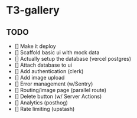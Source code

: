 # T3-gallery

## TODO

- [] Make it deploy
- [] Scaffold basic ui with mock data
- [] Actually setup the database (vercel postgres)
- [] Attach database to ui
- [] Add authentication (clerk)
- [] Add image upload
- [] Error management (w/Sentry)
- [] Routing/image page (parallel route)
- [] Delete button (w/ Server Actions)
- [] Analytics (posthog)
- [] Rate limiting (upstash)
